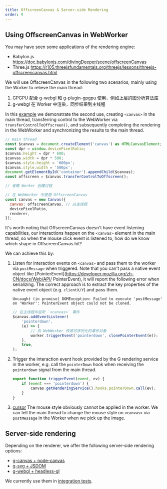 ```yaml
---
title: OffscreenCanvas & Server-side Rendering
order: 9
---
```


## Using OffscreenCanvas in WebWorker

You may have seen some applications of the rendering engine:

- Babylon.js <https://doc.babylonjs.com/divingDeeper/scene/offscreenCanvas>
- Three.js <https://r105.threejsfundamentals.org/threejs/lessons/threejs-offscreencanvas.html>

We will use OffscreenCanvas in the following two scenarios, mainly using the Worker to relieve the main thread:

1. GPGPU 配合 g-webgl 和 g-plugin-gpgpu 使用，例如上层的图分析算法库
2. g-webgl 在 Worker 中渲染，同步结果到主线程

In this [example](/en/examples/canvas/container/#offscreen-canvas) we demonstrate the second use, creating `<canvas>` in the main thread, transferring control to the WebWorker via `transferControlToOffscreen()`, and subsequently completing the rendering in the WebWorker and synchronizing the results to the main thread.

```js
// main thread
const $canvas = document.createElement('canvas') as HTMLCanvasElement;
const dpr = window.devicePixelRatio;
$canvas.height = dpr * 600;
$canvas.width = dpr * 500;
$canvas.style.height = '600px';
$canvas.style.width = '500px';
document.getElementById('container').appendChild($canvas);
const offscreen = $canvas.transferControlToOffscreen();

// 省略 Worker 创建过程

// 在 WebWorker 中使用 OffscreenCanvas
const canvas = new Canvas({
  canvas: offscreenCanvas, // 从主线程
  devicePixelRatio,
  renderer,
});
```

It's worth noting that OffscreenCanvas doesn't have event listening capabilities, our interactions happen on the `<canvas>` element in the main thread, so when the mouse click event is listened to, how do we know which shape in OffscreenCanvas hit?

We can achieve this by:

1. Listen for interaction events on `<canvas>` and pass them to the worker via `postMessage` when triggered. Note that you can't pass a native event object like [PointerEvent](<https://developer.mozilla.org/zh-CN/docs/Web/API/> PointerEvent), it will report the following error when serializing. The correct approach is to extract the key properties of the native event object (e.g. `clientX/Y`) and pass them.

    ```
    Uncaught (in promise) DOMException: Failed to execute 'postMessage' on 'Worker': PointerEvent object could not be cloned.
    ```

    ```js
    // 在主线程中监听 `<canvas>` 事件
    $canvas.addEventListener(
        'pointerdown',
        (e) => {
            // 向 WebWorker 传递可序列化的事件对象
            worker.triggerEvent('pointerdown', clonePointerEvent(e));
        },
        true,
    );
    ```

2. Trigger the interaction event hook provided by the G rendering service in the worker, e.g. call the `pointerDown` hook when receiving the `pointerdown` signal from the main thread.

    ```js
    export function triggerEvent(event, ev) {
        if (event === 'pointerdown') {
            canvas.getRenderingService().hooks.pointerDown.call(ev);
        }
    }
    ```

3. [cursor](/en/api/basic/display-object#鼠标样式) The mouse style obviously cannot be applied in the worker. We can tell the main thread to change the mouse style on `<canvas>` via `postMessage` in the Worker when we pick up the image.

## Server-side rendering

Depending on the renderer, we offer the following server-side rendering options:

- [g-canvas + node-canvas](/en/api/renderer/canvas#服务端渲染)
- [g-svg + JSDOM](/en/api/renderer/svg#服务端渲染)
- [g-webgl + headless-gl]()

We currently use them in [integration tests](https://github.com/antvis/g/tree/next/integration/__node__tests__/).
